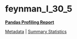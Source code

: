 # feynman_I_30_5

[**Pandas Profiling Report**](https://epistasislab.github.io/pmlb/profile/feynman_I_30_5.html)

[Metadata](metadata.yaml) | [Summary Statistics](summary_stats.tsv)

